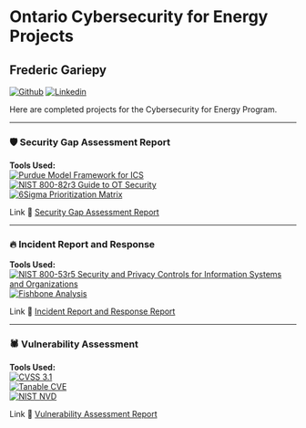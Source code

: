 # Ontario Cybersecurity for Energy Projects
## Frederic Gariepy
[![Github](https://img.shields.io/badge/-Github-000?style=flat&logo=Github&logoColor=white)](https://github.com//FredericGariepy)
[![Linkedin](https://img.shields.io/badge/-LinkedIn-blue?style=flat&logo=Linkedin&logoColor=white)](https://www.linkedin.com/in/fredisgood/)

Here are completed projects for the Cybersecurity for Energy Program.

---
### :shield: Security Gap Assessment Report 

**Tools Used:**  
[![Purdue Model Framework for ICS](https://img.shields.io/badge/Purdue_Model_Framework_for_ICS-000000?style=flat-square)](https://www.energy.gov/sites/default/files/2022-10/Infra_Topic_Paper_4-14_FINAL.pdf) \
[![NIST 800-82r3 Guide to OT Security](https://img.shields.io/badge/NIST_800_82r3-Guide_to_Operational_Technology_(OT)_Security-003d7d?style=flat-square)](https://csrc.nist.gov/pubs/sp/800/82/r3/final) \
[![6Sigma Prioritization Matrix](https://img.shields.io/badge/6Sigma_Prioritization_Matrix-3776AB?style=flat-square)](https://www.6sigma.us/project-management/project-prioritization-matrix-lean-six-sigma/)

Link :link: [Security Gap Assessment Report](https://github.com/FredericGariepy/CyberEnergy/blob/main/Projects/Frederic_Gariepy_Security_Gap_Assessment_Report.pdf)

---
### :fire: Incident Report and Response
**Tools Used:**  
[![NIST 800-53r5 Security and Privacy Controls for Information Systems and Organizations](https://img.shields.io/badge/NIST_800_83r5-Security_and_Privacy_Controls_for_Information_Systems_and_Organizations-003d7d?style=flat-square)](https://nvlpubs.nist.gov/nistpubs/SpecialPublications/NIST.SP.800-53r5.pdf) \
[![Fishbone Analysis](https://img.shields.io/badge/Fishbone_Analysis-green?style=flat-square&logoColor=white)](https://www.cms.gov/medicare/provider-enrollment-and-certification/qapi/downloads/fishbonerevised.pdf)

Link :link: [Incident Report and Response Report](https://github.com/FredericGariepy/CyberEnergy/blob/main/Projects/Frederic_Gariepy_%20IR_and_Response.pdf)

---
### :spider: Vulnerability Assessment

**Tools Used:**  
[![CVSS 3.1](https://img.shields.io/badge/CVSS-3.1-darkgreen?style=flat-square)](https://www.first.org/cvss/calculator/3.1) \
[![Tanable CVE](https://img.shields.io/badge/Tenable_CVEs-003d7d?style=flat-square)](https://www.tenable.com/cve) \
[![NIST NVD](https://img.shields.io/badge/NIST_NVD-003d7d?style=flat-square)](https://nvd.nist.gov/vuln/search)

Link :link: [Vulnerability Assessment Report](https://github.com/FredericGariepy/CyberEnergy/blob/main/Projects/Frederic_Gariepy_Power_Pulse_Vulnerability_Assessment_Report.pdf)
